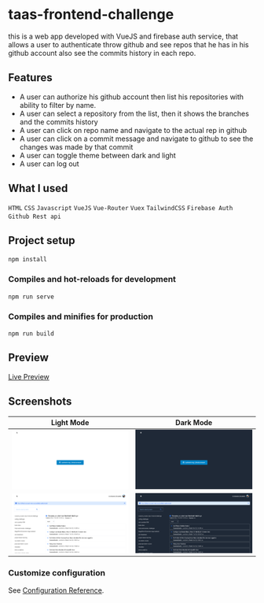 # taas-frontend-challenge

this is a web app developed with VueJS and firebase auth service, that allows a user to authenticate throw github and see repos that he has in his github account also see the commits history in each repo.

## Features

-   A user can authorize his github account then list his repositories with ability to filter by name.
-   A user can select a repository from the list, then it shows the branches and the commits history
-   A user can click on repo name and navigate to the actual rep in github
-   A user can click on a commit message and navigate to github to see the changes was made by that commit
-   A user can toggle theme between dark and light
-   A user can log out

## What I used

`HTML` `CSS` `Javascript` `VueJS` `Vue-Router` `Vuex` `TailwindCSS` `Firebase Auth` `Github Rest api`

## Project setup

```
npm install
```

### Compiles and hot-reloads for development

```
npm run serve
```

### Compiles and minifies for production

```
npm run build
```

## Preview

[Live Preview](https://tass-frontend.netlify.app)

## Screenshots

| Light Mode                                                       | Dark Mode                                                      |
| ---------------------------------------------------------------- | -------------------------------------------------------------- |
| ![home-light-mode](./src/assets/screenshots/home-light-mode.png) | ![home-dark-mode](./src/assets/screenshots/home-dark-mode.png) |
| ![user-light-mode](./src/assets/screenshots/user-light-mode.png) | ![user-dark-mode](./src/assets/screenshots/user-dark-mode.png) |

### Customize configuration

See [Configuration Reference](https://cli.vuejs.org/config/).

